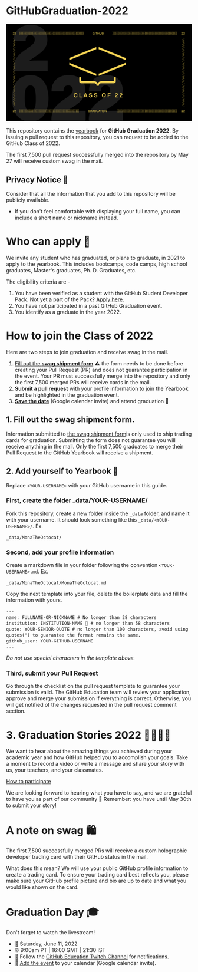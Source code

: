 # GitHubGraduation-2022


![2022-github-graduation-social-card-1](/assets/GHG_Blog_1.jpg)

This repository contains the [yearbook](https://education.github.com) for **GitHub Graduation 2022**. By issuing a pull request to this repository, you can request to be added to the GitHub Class of 2022. 

The first 7,500 pull request successfully merged into the repository by May 27 will receive custom swag in the mail. 


## Privacy Notice 👀
Consider that all the information that you add to this repository will be publicly available.

- If you don't feel comfortable with displaying your full name, you can include a short name or nickname instead.

# Who can apply 📝
We invite any student who has graduated, or plans to graduate, in 2021 to apply to the yearbook. This includes bootcamps, code camps, high school graduates, Master's graduates, Ph. D. Graduates, etc.

The eligibility criteria are -
1. You have been verified as a student with the GitHub Student Developer Pack. Not yet a part of the Pack? [Apply here](https://education.github.com/discount_requests/student_application?utm_source=2021-06-05-GitHubGraduation).
2. You have not participated in a past GitHub Graduation event.
3. You identify as a graduate in the year 2022.

# How to join the Class of 2022

Here are two steps to join graduation and receive swag in the mail. 
1. [Fill out the **swag shipment form**](https://airtable.com/shrEfpxnoqAKKTZic)
⚠️ the form needs to be done before creating your Pull Request (PR) and does not guarantee participation in the event. Your PR must successfully merge into the repository and only the first 7,500 merged PRs will receive cards in the mail.
2. **Submit a pull request** with your profile information to join the Yearbook and be highlighted in the graduation event.
3. [**Save the date**](http://www.google.com/calendar/event?action=TEMPLATE&dates=20220611T160000Z%2FT010000Z&text=GitHub%20Graduation%202022&location=https%3A%2F%2Fwww.twitch.tv%2Fgithubeducation&details=GitHub%20Graduation%202022%2C%20live%20event) (Google calendar invite) and attend graduation 🥳

## 1. Fill out the swag shipment form.
Information submitted to [the swag shipment form](https://airtable.com/shrEfpxnoqAKKTZic)is only used to ship trading cards for graduation. Submitting the form does not guarantee you will receive anything in the mail. Only the first 7,500 graduates to merge their Pull Request to the GitHub Yearbook will receive a shipment.

## 2. Add yourself to Yearbook 🏫

Replace `<YOUR-USERNAME>` with your GitHub username in this guide.

### First, create the folder _data/YOUR-USERNAME/ 
Fork this repository, create a new folder inside the `_data` folder, and name it with your username. It should look something like this `_data/<YOUR-USERNAME>/`. Ex.

```
_data/MonaTheOctocat/
```
### Second, add your profile information
Create a markdown file in your folder following the convention `<YOUR-USERNAME>.md`. Ex.

```
_data/MonaTheOctocat/MonaTheOctocat.md
```
Copy the next template into your file, delete the boilerplate data and fill the information with yours.
```
---
name: FULLNAME-OR-NICKNAME # No longer than 28 characters
institution: INSTITUTION-NAME 🚩 # no longer than 58 characters
quote: YOUR-SENIOR-QUOTE # no longer than 100 characters, avoid using quotes(") to guarantee the format remains the same.
github_user: YOUR-GITHUB-USERNAME
---
```

_Do not use special characters in the template above._

### Third, submit your Pull Request

Go through the checklist on the pull request template to guarantee your submission is valid. The GitHub Education team will review your application, approve and merge your submission if everything is correct. Otherwise, you will get notified of the changes requested in the pull request comment section. 

# 3. Graduation Stories 2022 👩‍🏫👨‍🏫
We want to hear about the amazing things you achieved during your academic year and how GitHub helped you to accomplish your goals. Take a moment to record a video or write a message and share your story with us, your teachers, and your classmates. 

[How to participate](https://drive.google.com/file/d/1ozBt4ekiQuD4dSCq65S30-6V1Csw65A7/view)

We are looking forward to hearing what you have to say, and we are grateful to have you as part of our community 💖 
Remember: you have until May 30th to submit your story! 
 


# A note on swag 🛍
The first 7,500 successfully merged PRs will receive a custom holographic developer trading card with their GitHub status in the mail. 

What does this mean? We will use your public GitHub profile information to create a trading card. To ensure your trading card best reflects you, please make sure your GitHub profile picture and bio are up to date and what you would like shown on the card.

# Graduation Day 🎓
Don't forget to watch the livestream! 

- 📆 Saturday, June 11, 2022
- ⏰ 9:00am PT | 16:00 GMT | 21:30 IST
- 📍 Follow the [GitHub Education Twitch Channel](https://twitch.tv/githubeducation) for notifications.
- 📎 [Add the event](http://www.google.com/calendar/event?action=TEMPLATE&dates=20220611T160000Z%2FT010000Z&text=GitHub%20Graduation%202022&location=https%3A%2F%2Fwww.twitch.tv%2Fgithubeducation&details=GitHub%20Graduation%202022%2C%20live%20event) to your calendar (Google calendar invite).
